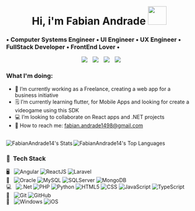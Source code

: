 <h1 align="center">
  Hi, i'm Fabian Andrade
    <a href="https://github.com/FabianAndrade14" target="_self">
      <img src="http://pa1.narvii.com/7064/16627aec9acb1ee3f185f46d27132039c4dfa18f_00.gif" width="50">
    </a>
</h1>

### • Computer Systems Engineer • UI Engineer • UX Engineer • FullStack Developer • FrontEnd Lover •

<p align="center">
    <a style="margin-left: 10px;"  target="_blank" href="https://www.linkedin.com/in/fabian-camilo-andrade-mesa-abb8b9235/">
			  <img src="https://img.icons8.com/doodle/40/000000/linkedin--v2.png"></a>
    <a style="margin-left: 10px;" target="_blank" href="https://github.com/FabianAndrade14">
		    <img src="https://img.icons8.com/doodle/40/000000/github--v1.png"></a>
		<a style="margin-left: 10px;" target="_blank" href="https://twitter.com/another_friki_">
		  	<img src="https://img.icons8.com/doodle/1x/twitter-squared--v2.png" ></a>
		<a style="margin-left: 10px;" target="_blank" href="https://www.youtube.com/channel/UCfRC5yUAu0BoLhgBHnSTEjQ">
				<img src="https://img.icons8.com/doodle/1x/youtube--v2.png" ></a>
</p>


### What I'm doing:
- 💼 I’m currently working as a Freelance, creating a web app for a business initiative 
- 🗒️ I’m currently learning flutter, for Mobile Apps and looking for create a videogame using this SDK
- 💻 I’m looking to collaborate on React apps and .NET projects 
- 📨 How to reach me: fabian.andrade1498@gmail.com

<br>

<img align="left" src="https://github-readme-stats.vercel.app/api?username=FabianAndrade14&theme=dracula&show_icons=true&hide_border=false&count_private=true" alt="FabianAndrade14's Stats">
<img src="https://github-readme-stats.vercel.app/api/top-langs/?username=FabianAndrade14&theme=dracula&show_icons=true&hide_border=false&layout=compact" alt="FabianAndrade14's Top Languages">

<br>

<h3> 💾 &nbsp;Tech Stack</h3>

🖥️ &nbsp;
  ![Angular](https://img.shields.io/badge/angular-%23DD0031.svg?style=for-the-badge&logo=angular&logoColor=white)
  ![ReactJS](https://img.shields.io/badge/-ReactJs-61DAFB?logo=react&logoColor=white&style=for-the-badge)
  ![Laravel](https://img.shields.io/badge/laravel-%23FF2D20.svg?style=for-the-badge&logo=laravel&logoColor=white)
  <br>
💾 &nbsp;
  ![Oracle](https://img.shields.io/badge/Oracle-F80000?style=for-the-badge&logo=oracle&logoColor=white)
  ![MySQL](https://img.shields.io/badge/mysql-%2300f.svg?style=for-the-badge&logo=mysql&logoColor=white)
  ![SQLServer](https://img.shields.io/badge/Microsoft%20SQL%20Server-CC2927?logo=microsoftsqlserver&logoColor=fff&style=for-the-badge) 
  ![MongoDB](https://img.shields.io/badge/MongoDB-%234ea94b.svg?style=for-the-badge&logo=mongodb&logoColor=white)
  <br>
💻 &nbsp;
  ![.Net](https://img.shields.io/badge/.NET-5C2D91?style=for-the-badge&logo=.net&logoColor=white)
  ![PHP](https://img.shields.io/badge/php-%23777BB4.svg?style=for-the-badge&logo=php&logoColor=white)
  ![Python](https://img.shields.io/badge/python-3670A0?style=for-the-badge&logo=python&logoColor=ffdd54)
  ![HTML5](https://img.shields.io/badge/HTML5-E34F26?style=for-the-badge&logo=html5&logoColor=white)
  ![CSS](https://img.shields.io/badge/CSS-239120?&style=for-the-badge&logo=css3&logoColor=white)
  ![JavaScript](https://img.shields.io/badge/JavaScript-323330?style=for-the-badge&logo=javascript&logoColor=F7DF1E)
  ![TypeScript](https://img.shields.io/badge/typescript-%23007ACC.svg?style=for-the-badge&logo=typescript&logoColor=white)
  <br>
🐾 &nbsp;
  ![Git](https://img.shields.io/badge/Git-F05032?style=for-the-badge&logo=git&logoColor=white)
  ![GitHub](https://img.shields.io/badge/GitHub-100000?style=for-the-badge&logo=github&logoColor=white)
  <br>
📱 &nbsp;
  ![Windows](https://img.shields.io/badge/Windows-0078D6?style=for-the-badge&logo=windows&logoColor=white)
  ![iOS](https://img.shields.io/badge/iOS-000000?style=for-the-badge&logo=ios&logoColor=white)
  

<!-- <div align="center">
  <img align="left"  src="https://github-readme-streak-stats.herokuapp.com/?user=FabianAndrade14&theme=dracula&hide_border=false" alt="FabianAndrade14's Streak" /></a>
  <img src="https://github-readme-stats.vercel.app/api/top-langs/?username=FabianAndrade14&theme=dracula&show_icons=true&hide_border=false&layout=compact" alt="FabianAndrade14's Top Languages">
</div> -->
<!--
**FabianAndrade14/FabianAndrade14** is a ✨ _special_ ✨ repository because its `README.md` (this file) appears on your GitHub profile.

Here are some ideas to get you started:

- 🔭 I’m currently working on ...
- 🌱 I’m currently learning ...
- 👯 I’m looking to collaborate on ...
- 🤔 I’m looking for help with ...
- 💬 Ask me about ...
- 📫 How to reach me: ...
- 😄 Pronouns: ...
- ⚡ Fun fact: ...
-->
